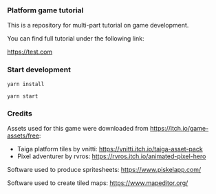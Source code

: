 ### Platform game tutorial

This is a repository for multi-part tutorial on game development.

You can find full tutorial under the following link:

https://test.com

### Start development

```
yarn install
```

```
yarn start
```

### Credits
Assets used for this game were downloaded from https://itch.io/game-assets/free:
* Taiga platform tiles by vnitti: https://vnitti.itch.io/taiga-asset-pack
* Pixel adventurer by rvros: https://rvros.itch.io/animated-pixel-hero

Software used to produce spritesheets: https://www.piskelapp.com/

Software used to create tiled maps: https://www.mapeditor.org/
